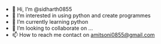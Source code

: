 - 👋 Hi, I’m @sidharth0855
- 👀 I’m interested in using python and create programmes
- 🌱 I’m currently learning python
- 💞️ I’m looking to collaborate on ...
- 📫 How to reach me contact on amitsoni0855@gmail.com

<!---
sidharth0855/sidharth0855 is a ✨ special ✨ repository because its `README.md` (this file) appears on your GitHub profile.
You can click the Preview link to take a look at your changes.
--->
